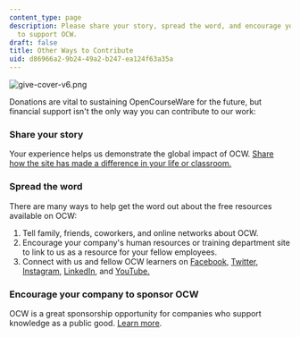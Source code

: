 ```yaml
---
content_type: page
description: Please share your story, spread the word, and encourage your company
  to support OCW.
draft: false
title: Other Ways to Contribute
uid: d86966a2-9b24-49a2-b247-ea124f63a35a
---
```

![give-cover-v6.png](https://old.ocw.mit.edu/give/other-ways-to-contribute/give-cover-v6.png)

Donations are vital to sustaining OpenCourseWare for the future, but financial support isn't the only way you can contribute to our work:

### **Share your story**

Your experience helps us demonstrate the global impact of OCW. [Share how the site has made a difference in your life or classroom.](https://forms.gle/LvmpocNJBujDafqt9  )

### **Spread the word**

There are many ways to help get the word out about the free resources available on OCW: 

1. Tell family, friends, coworkers, and online networks about OCW. 
2. Encourage your company's human resources or training department site to link to us as a resource for your fellow employees. 
3. Connect with us and fellow OCW learners on [Facebook](https://www.facebook.com/MITOCW/), [Twitter](https://twitter.com/mitocw), [Instagram](https://www.instagram.com/mitocw/), [LinkedIn](https://www.linkedin.com/company/mit-opencourseware/), and [YouTube.](https://www.youtube.com/mitocw)

### **Encourage your company to sponsor OCW**

OCW is a great sponsorship opportunity for companies who support knowledge as a public good. [Learn more](https://ocw.mit.edu/support/?utm_source=ocw&utm_medium=otherways_support&utm_campaign=textlink).